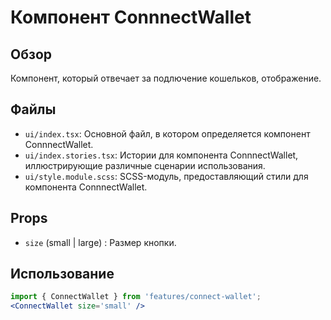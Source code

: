 # Компонент ConnnectWallet

## Обзор
Компонент, который отвечает за подлючение кошельков, отображение.

## Файлы

- `ui/index.tsx`: Основной файл, в котором определяется компонент ConnnectWallet.
- `ui/index.stories.tsx`: Истории для компонента ConnnectWallet, иллюстрирующие различные сценарии использования.
- `ui/style.module.scss`: SCSS-модуль, предоставляющий стили для компонента ConnnectWallet.

## Props
- `size` (small | large) :  Размер кнопки.

## Использование
```jsx
import { ConnectWallet } from 'features/connect-wallet';
<ConnectWallet size='small' />
```